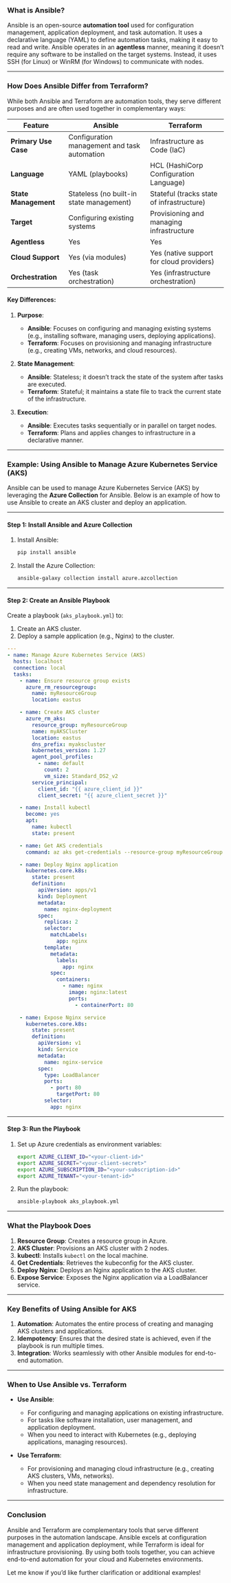 ### **What is Ansible?**
Ansible is an open-source **automation tool** used for configuration management, application deployment, and task automation. It uses a declarative language (YAML) to define automation tasks, making it easy to read and write. Ansible operates in an **agentless** manner, meaning it doesn’t require any software to be installed on the target systems. Instead, it uses SSH (for Linux) or WinRM (for Windows) to communicate with nodes.

---

### **How Does Ansible Differ from Terraform?**
While both Ansible and Terraform are automation tools, they serve different purposes and are often used together in complementary ways:

| Feature                  | Ansible                                      | Terraform                                  |
|--------------------------|----------------------------------------------|-------------------------------------------|
| **Primary Use Case**     | Configuration management and task automation | Infrastructure as Code (IaC)              |
| **Language**             | YAML (playbooks)                             | HCL (HashiCorp Configuration Language)    |
| **State Management**     | Stateless (no built-in state management)     | Stateful (tracks state of infrastructure) |
| **Target**               | Configuring existing systems                 | Provisioning and managing infrastructure  |
| **Agentless**            | Yes                                          | Yes                                       |
| **Cloud Support**        | Yes (via modules)                            | Yes (native support for cloud providers)  |
| **Orchestration**        | Yes (task orchestration)                     | Yes (infrastructure orchestration)        |

#### Key Differences:
1. **Purpose**:
   - **Ansible**: Focuses on configuring and managing existing systems (e.g., installing software, managing users, deploying applications).
   - **Terraform**: Focuses on provisioning and managing infrastructure (e.g., creating VMs, networks, and cloud resources).

2. **State Management**:
   - **Ansible**: Stateless; it doesn’t track the state of the system after tasks are executed.
   - **Terraform**: Stateful; it maintains a state file to track the current state of the infrastructure.

3. **Execution**:
   - **Ansible**: Executes tasks sequentially or in parallel on target nodes.
   - **Terraform**: Plans and applies changes to infrastructure in a declarative manner.

---

### **Example: Using Ansible to Manage Azure Kubernetes Service (AKS)**
Ansible can be used to manage Azure Kubernetes Service (AKS) by leveraging the **Azure Collection** for Ansible. Below is an example of how to use Ansible to create an AKS cluster and deploy an application.

---

#### **Step 1: Install Ansible and Azure Collection**
1. Install Ansible:
   ```bash
   pip install ansible
   ```
2. Install the Azure Collection:
   ```bash
   ansible-galaxy collection install azure.azcollection
   ```

---

#### **Step 2: Create an Ansible Playbook**
Create a playbook (`aks_playbook.yml`) to:
1. Create an AKS cluster.
2. Deploy a sample application (e.g., Nginx) to the cluster.

```yaml
---
- name: Manage Azure Kubernetes Service (AKS)
  hosts: localhost
  connection: local
  tasks:
    - name: Ensure resource group exists
      azure_rm_resourcegroup:
        name: myResourceGroup
        location: eastus

    - name: Create AKS cluster
      azure_rm_aks:
        resource_group: myResourceGroup
        name: myAKSCluster
        location: eastus
        dns_prefix: myakscluster
        kubernetes_version: 1.27
        agent_pool_profiles:
          - name: default
            count: 2
            vm_size: Standard_DS2_v2
        service_principal:
          client_id: "{{ azure_client_id }}"
          client_secret: "{{ azure_client_secret }}"

    - name: Install kubectl
      become: yes
      apt:
        name: kubectl
        state: present

    - name: Get AKS credentials
      command: az aks get-credentials --resource-group myResourceGroup --name myAKSCluster --overwrite-existing

    - name: Deploy Nginx application
      kubernetes.core.k8s:
        state: present
        definition:
          apiVersion: apps/v1
          kind: Deployment
          metadata:
            name: nginx-deployment
          spec:
            replicas: 2
            selector:
              matchLabels:
                app: nginx
            template:
              metadata:
                labels:
                  app: nginx
              spec:
                containers:
                  - name: nginx
                    image: nginx:latest
                    ports:
                      - containerPort: 80

    - name: Expose Nginx service
      kubernetes.core.k8s:
        state: present
        definition:
          apiVersion: v1
          kind: Service
          metadata:
            name: nginx-service
          spec:
            type: LoadBalancer
            ports:
              - port: 80
                targetPort: 80
            selector:
              app: nginx
```

---

#### **Step 3: Run the Playbook**
1. Set up Azure credentials as environment variables:
   ```bash
   export AZURE_CLIENT_ID="<your-client-id>"
   export AZURE_SECRET="<your-client-secret>"
   export AZURE_SUBSCRIPTION_ID="<your-subscription-id>"
   export AZURE_TENANT="<your-tenant-id>"
   ```
2. Run the playbook:
   ```bash
   ansible-playbook aks_playbook.yml
   ```

---

### **What the Playbook Does**
1. **Resource Group**: Creates a resource group in Azure.
2. **AKS Cluster**: Provisions an AKS cluster with 2 nodes.
3. **kubectl**: Installs `kubectl` on the local machine.
4. **Get Credentials**: Retrieves the kubeconfig for the AKS cluster.
5. **Deploy Nginx**: Deploys an Nginx application to the AKS cluster.
6. **Expose Service**: Exposes the Nginx application via a LoadBalancer service.

---

### **Key Benefits of Using Ansible for AKS**
1. **Automation**: Automates the entire process of creating and managing AKS clusters and applications.
2. **Idempotency**: Ensures that the desired state is achieved, even if the playbook is run multiple times.
3. **Integration**: Works seamlessly with other Ansible modules for end-to-end automation.

---

### **When to Use Ansible vs. Terraform**
- **Use Ansible**:
  - For configuring and managing applications on existing infrastructure.
  - For tasks like software installation, user management, and application deployment.
  - When you need to interact with Kubernetes (e.g., deploying applications, managing resources).

- **Use Terraform**:
  - For provisioning and managing cloud infrastructure (e.g., creating AKS clusters, VMs, networks).
  - When you need state management and dependency resolution for infrastructure.

---

### **Conclusion**
Ansible and Terraform are complementary tools that serve different purposes in the automation landscape. Ansible excels at configuration management and application deployment, while Terraform is ideal for infrastructure provisioning. By using both tools together, you can achieve end-to-end automation for your cloud and Kubernetes environments.

Let me know if you’d like further clarification or additional examples!
